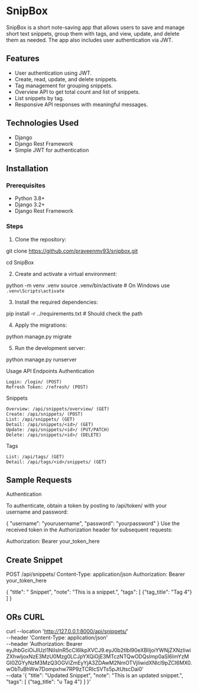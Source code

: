 # SnipBox

SnipBox is a short note-saving app that allows users to save and manage short text snippets, group them with tags, and
view, update, and delete them as needed. The app also includes user authentication via JWT.

## Features

- User authentication using JWT.
- Create, read, update, and delete snippets.
- Tag management for grouping snippets.
- Overview API to get total count and list of snippets.
- List snippets by tag.
- Responsive API responses with meaningful messages.

## Technologies Used

- Django
- Django Rest Framework
- Simple JWT for authentication

## Installation

### Prerequisites

- Python 3.8+
- Django 3.2+
- Django Rest Framework

### Steps

1. Clone the repository:

git clone https://github.com/praveenmv93/snipbox.git

cd SnipBox

2. Create and activate a virtual environment:

python -m venv .venv
source .venv/bin/activate  # On Windows use `.venv\Scripts\activate`

3. Install the required dependencies:

pip install -r ../requirements.txt # Should check the path 

4. Apply the migrations:

python manage.py migrate

5. Run the development server:

python manage.py runserver



Usage
API Endpoints
Authentication

    Login: /login/ (POST)
    Refresh Token: /refresh/ (POST)

Snippets

    Overview: /api/snippets/overview/ (GET)
    Create: /api/snippets/ (POST)
    List: /api/snippets/ (GET)
    Detail: /api/snippets/<id>/ (GET)
    Update: /api/snippets/<id>/ (PUT/PATCH)
    Delete: /api/snippets/<id>/ (DELETE)

Tags

    List: /api/tags/ (GET)
    Detail: /api/tags/<id>/snippets/ (GET)



## Sample Requests
Authentication

To authenticate, obtain a token by posting to /api/token/ with your username and password:


{
    "username": "yourusername",
    "password": "yourpassword"
}
Use the received token in the Authorization header for subsequent requests:

Authorization: Bearer your_token_here


## Create Snippet

POST /api/snippets/
Content-Type: application/json
Authorization: Bearer your_token_here

{
    "title": " Snippet",
    "note": "This is a snippet.",
    "tags": [
        {"tag_title": "Tag 4"}
    ]
}

## ORs CURL 

curl --location 'http://127.0.0.1:8000/api/snippets/' \
--header 'Content-Type: application/json' \
--header 'Authorization: Bearer eyJhbGciOiJIUzI1NiIsInR5cCI6IkpXVCJ9.eyJ0b2tlbl90eXBlIjoiYWNjZXNzIiwiZXhwIjoxNzE3MzU0Mzg0LCJpYXQiOjE3MTczNTQwODQsImp0aSI6ImYzMGI0ZGYyNzM3MzQ3OGViZmEyYjA3ZDAwM2NmOTVjIiwidXNlcl9pZCI6MX0.wObTuBhWw7Dompxhw7RP9zTCRIcSVTs5pJtUtscDai0' \
--data '{
    "title": "Updated Snippet",
    "note": "This is an updated snippet.",
    "tags": [
        {"tag_title": "u Tag 4"}
    ]
}'


